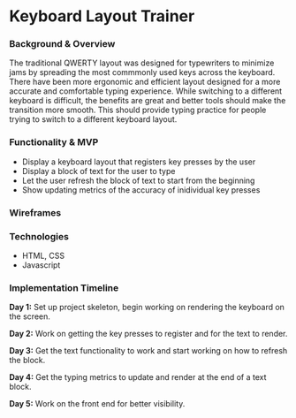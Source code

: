 <h1>Keyboard Layout Trainer</h1>

<h3>Background & Overview</h3>
<p> 
The traditional QWERTY layout was designed for typewriters to minimize jams
by spreading the most commmonly used keys across the keyboard. There have been more ergonomic 
and efficient layout designed for a more accurate and comfortable typing experience.
While switching to a different keyboard is difficult, the benefits are great and better tools should make the transition more smooth.
This should provide typing practice for people trying to switch to a different keyboard layout.
</p>

<h3>Functionality & MVP</h3>
<ul>
  <li>Display a keyboard layout that registers key presses by the user</li>
  <li>Display a block of text for the user to type</li>
  <li>Let the user refresh the block of text to start from the beginning</li>
  <li>Show updating metrics of the accuracy of inidividual key presses</li>
</ul>

<h3>Wireframes</h3>

<h3>Technologies</h3>
<ul>
  <li>HTML, CSS</li>
  <li>Javascript</li>
 </ul>
 
<h3>Implementation Timeline</h3>
<p><strong>Day 1:</strong> Set up project skeleton, begin working on rendering the keyboard on the screen.</p>
<p><strong>Day 2:</strong> Work on getting the key presses to register and for the text to render.</p>
<p><strong>Day 3:</strong> Get the text functionality to work and start working on how to refresh the block.</p>
<p><strong>Day 4:</strong> Get the typing metrics to update and render at the end of a text block.</p>
<p><strong>Day 5:</strong> Work on the front end for better visibility.</p>
</ol>
